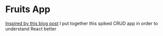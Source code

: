 # Fruits App

[Inspired by this blog post](https://medium.com/quick-code/simple-rails-crud-app-with-react-frontend-using-react-rails-gem-b708b89a9419) I put together this spiked CRUD app in order to understand React better
